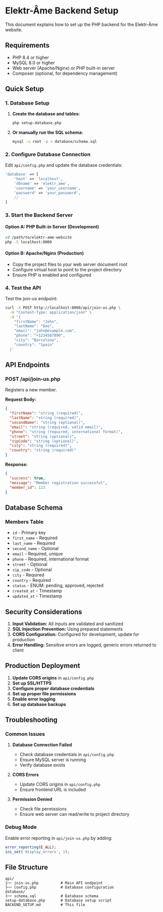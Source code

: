 # Elektr-Âme Backend Setup

This document explains how to set up the PHP backend for the Elektr-Âme website.

## Requirements

- PHP 8.4 or higher
- MySQL 8.0 or higher
- Web server (Apache/Nginx) or PHP built-in server
- Composer (optional, for dependency management)

## Quick Setup

### 1. Database Setup

1. **Create the database and tables:**
   ```bash
   php setup-database.php
   ```

2. **Or manually run the SQL schema:**
   ```bash
   mysql -u root -p < database/schema.sql
   ```

### 2. Configure Database Connection

Edit `api/config.php` and update the database credentials:

```php
'database' => [
    'host' => 'localhost',
    'dbname' => 'elektr_ame',
    'username' => 'your_username',
    'password' => 'your_password',
    // ...
]
```

### 3. Start the Backend Server

#### Option A: PHP Built-in Server (Development)
```bash
cd /path/to/elektr-ame-website
php -S localhost:8000
```

#### Option B: Apache/Nginx (Production)
- Copy the project files to your web server document root
- Configure virtual host to point to the project directory
- Ensure PHP is enabled and configured

### 4. Test the API

Test the join-us endpoint:

```bash
curl -X POST http://localhost:8000/api/join-us.php \
  -H "Content-Type: application/json" \
  -d '{
    "firstName": "John",
    "lastName": "Doe",
    "email": "john@example.com",
    "phone": "+1234567890",
    "city": "Barcelona",
    "country": "Spain"
  }'
```

## API Endpoints

### POST /api/join-us.php

Registers a new member.

**Request Body:**
```json
{
  "firstName": "string (required)",
  "lastName": "string (required)",
  "secondName": "string (optional)",
  "email": "string (required, valid email)",
  "phone": "string (required, international format)",
  "street": "string (optional)",
  "zipCode": "string (optional)",
  "city": "string (required)",
  "country": "string (required)"
}
```

**Response:**
```json
{
  "success": true,
  "message": "Member registration successful",
  "member_id": 123
}
```

## Database Schema

### Members Table
- `id` - Primary key
- `first_name` - Required
- `last_name` - Required
- `second_name` - Optional
- `email` - Required, unique
- `phone` - Required, international format
- `street` - Optional
- `zip_code` - Optional
- `city` - Required
- `country` - Required
- `status` - ENUM: pending, approved, rejected
- `created_at` - Timestamp
- `updated_at` - Timestamp

## Security Considerations

1. **Input Validation:** All inputs are validated and sanitized
2. **SQL Injection Prevention:** Using prepared statements
3. **CORS Configuration:** Configured for development, update for production
4. **Error Handling:** Sensitive errors are logged, generic errors returned to client

## Production Deployment

1. **Update CORS origins** in `api/config.php`
2. **Set up SSL/HTTPS**
3. **Configure proper database credentials**
4. **Set up proper file permissions**
5. **Enable error logging**
6. **Set up database backups**

## Troubleshooting

### Common Issues

1. **Database Connection Failed**
   - Check database credentials in `api/config.php`
   - Ensure MySQL server is running
   - Verify database exists

2. **CORS Errors**
   - Update CORS origins in `api/config.php`
   - Ensure frontend URL is included

3. **Permission Denied**
   - Check file permissions
   - Ensure web server can read/write to project directory

### Debug Mode

Enable error reporting in `api/join-us.php` by adding:
```php
error_reporting(E_ALL);
ini_set('display_errors', 1);
```

## File Structure

```
api/
├── join-us.php          # Main API endpoint
├── config.php           # Database configuration
database/
├── schema.sql           # Database schema
setup-database.php       # Database setup script
BACKEND_SETUP.md         # This file
```





